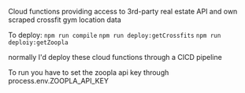 Cloud functions providing access to 3rd-party real estate API and own scraped crossfit gym location data

To deploy:
`npm run compile`
`npm run deploy:getCrossfits`
`npm run deploiy:getZoopla`

normally I'd deploy these cloud functions through a CICD pipeline


To run you have to set the zoopla api key through process.env.ZOOPLA_API_KEY